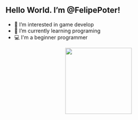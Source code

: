 ## Hello World. I’m @FelipePoter!

- 👀 I’m interested in game develop
- 🌱 I’m currently learning programing
- 💻 I'm a beginner programmer
<!---
FelipePoter/FelipePoter is a ✨ special ✨ repository because its `README.md` (this file) appears on your GitHub profile.
You can click the Preview link to take a look at your changes.
--->
<div align="center">
  <a href="https://github.com/FelipePoter">
   <div align="center"> <a href="https://github.com/FelipePoter"> <img height="180em" src="https://github-readme-stats-sigma-five.vercel.app/api?username=FelipePoter&show_icons=true&theme=react&include_all_commits=true&count_private=true"/>
</div>
